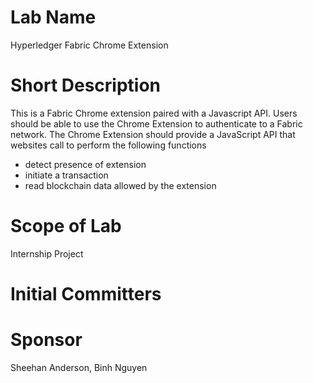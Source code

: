 # Lab Name
Hyperledger Fabric Chrome Extension

# Short Description
This is a Fabric Chrome extension paired with a Javascript API. Users should be able to use the Chrome Extension to authenticate to a Fabric network. The Chrome Extension should provide a JavaScript API that websites call to perform the following functions
- detect presence of extension
- initiate a transaction
- read blockchain data allowed by the extension

# Scope of Lab
Internship Project

# Initial Committers


# Sponsor
Sheehan Anderson, Binh Nguyen 
